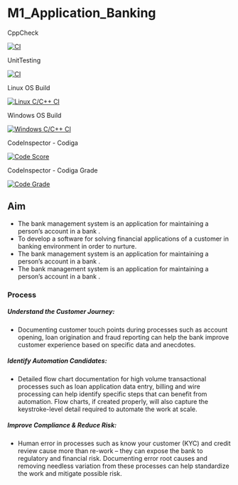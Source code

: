 # M1_Application_Banking



CppCheck


[![CI](https://github.com/SharmilaKesavan/M1_Application_Banking/actions/workflows/cppcheck.yml/badge.svg)](https://github.com/SharmilaKesavan/M1_Application_Banking/actions/workflows/cppcheck.yml)

UnitTesting


[![CI](https://github.com/SharmilaKesavan/M1_Application_Banking/actions/workflows/unit_testing.yml/badge.svg)](https://github.com/SharmilaKesavan/M1_Application_Banking/actions/workflows/unit_testing.yml)


Linux OS Build


[![Linux C/C++ CI](https://github.com/SharmilaKesavan/M1_Application_Banking/actions/workflows/Linux_c-cpp.yml/badge.svg)](https://github.com/SharmilaKesavan/M1_Application_Banking/actions/workflows/Linux_c-cpp.yml)


Windows OS Build


[![Windows C/C++ CI](https://github.com/SharmilaKesavan/M1_Application_Banking/actions/workflows/windows_c-cpp.yml/badge.svg)](https://github.com/SharmilaKesavan/M1_Application_Banking/actions/workflows/windows_c-cpp.yml)


CodeInspector - Codiga


[![Code Score](https://api.codiga.io/project/29850/score/svg)](https://www.codiga.io)

CodeInspector - Codiga Grade

[![Code Grade](https://api.codiga.io/project/29850/status/svg)](https://www.codiga.io)


## Aim

- The bank management system is an application for maintaining a person’s account in a bank .
- To develop a software for solving financial applications of a customer in banking environment in order to nurture.
- The bank management system is an application for maintaining a person’s account in a bank .
- The bank management system is an application for maintaining a person’s account in a bank .


### Process

##### Understand the Customer Journey:
- Documenting customer touch points during processes such as account opening, loan origination and fraud reporting can help the bank improve customer experience based on specific data and anecdotes.

##### Identify Automation Candidates:
- Detailed flow chart documentation for high volume transactional processes such as loan application data entry, billing and wire processing can help identify specific steps that can benefit from automation. Flow charts, if created properly, will also capture the keystroke-level detail required to automate the work at scale.

##### Improve Compliance & Reduce Risk:
- Human error in processes such as know your customer (KYC) and credit review cause more than re-work – they can expose the bank to regulatory and financial risk. Documenting error root causes and removing needless variation from these processes can help standardize the work and mitigate possible risk.







